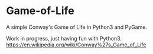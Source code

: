 # Game-of-Life
A simple Conway's Game of Life in Python3 and PyGame.

Work in progress, just having fun with Python3.
https://en.wikipedia.org/wiki/Conway%27s_Game_of_Life
